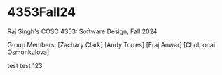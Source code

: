 # 4353Fall24
Raj Singh's COSC 4353: Software Design, Fall 2024

Group Members:
[Zachary Clark]
[Andy Torres]
[Eraj Anwar]
[Cholponai Osmonkulova]

test test 123